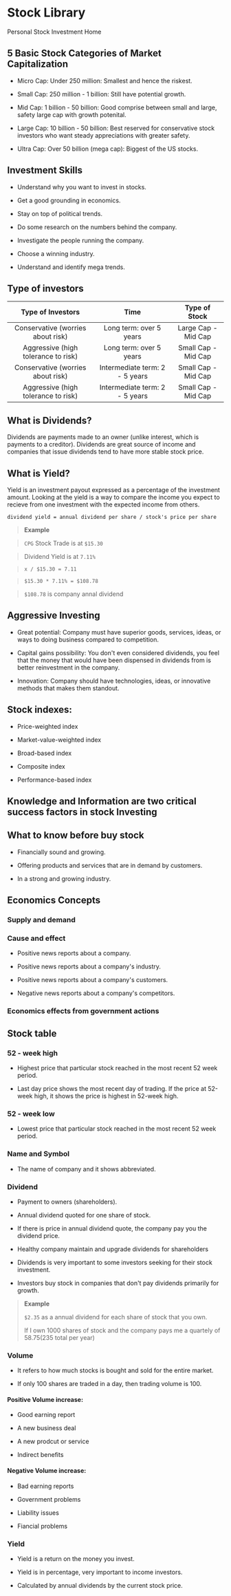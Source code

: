 # Stock Library

Personal Stock Investment Home

## 5 Basic Stock Categories of Market Capitalization

* Micro Cap: Under 250 million: Smallest and hence the riskest.

* Small Cap: 250 million - 1 billion: Still have potential growth.

* Mid Cap: 1 billion - 50 billion: Good comprise between small and large, safety large cap with growth potenital.

* Large Cap: 10 billion - 50 billion: Best reserved for conservative stock investors who want steady appreciations with greater safety.

* Ultra Cap: Over 50 billion (mega cap): Biggest of the US stocks.

## Investment Skills

* Understand why you want to invest in stocks.

* Get a good grounding in economics.

* Stay on top of political trends.

* Do some research on the numbers behind the company.

* Investigate the people running the company.

* Choose a winning industry.

* Understand and identify mega trends.

## Type of investors

| Type of Investors   | Time            | Type of Stock   |
| :-----------------: | :-------------: | :-------------: |
| Conservative (worries about risk) | Long term: over 5 years  | Large Cap - Mid Cap |
| Aggressive (high tolerance to risk) | Long term: over 5 years | Small Cap - Mid Cap |
| Conservative (worries about risk) | Intermediate term: 2 - 5 years | Small Cap - Mid Cap |
| Aggressive (high tolerance to risk) | Intermediate term: 2 - 5 years | Small Cap - Mid Cap |

## What is Dividends?

Dividends are payments made to an owner (unlike interest, which is payments to a creditor). Dividends are great source of income and companies that issue dividends tend to have more stable stock price.

## What is Yield?

Yield is an investment payout expressed as a percentage of the investment amount. Looking at the yield is a way to compare the income you expect to recieve from one investment with the expected income from others.

`dividend yield = annual dividend per share / stock's price per share`

> **Example**

> `CPG` Stock Trade is at `$15.30`

> Dividend Yield is at `7.11%`

> `x / $15.30 = 7.11`

> `$15.30 * 7.11% = $108.78`

> `$108.78` is company annal dividend

## Aggressive Investing

* Great potential: Company must have superior goods, services, ideas, or ways to doing business compared to competition.

* Capital gains possibility: You don't even considered dividends, you feel that the money that would have been dispensed in dividends from is better reinvestment in the company.

* Innovation: Company should have technologies, ideas, or innovative methods that makes them standout.

## Stock indexes:

* Price-weighted index

* Market-value-weighted index

* Broad-based index

* Composite index

* Performance-based index

## Knowledge and Information are two critical success factors in stock Investing

## What to know before buy stock

* Financially sound and growing.

* Offering products and services that are in demand by customers.

* In a strong and growing industry.

## Economics Concepts

### Supply and demand

### Cause and effect

* Positive news reports about a company.

* Positive news reports about a company's industry.

* Positive news reports about a company's customers.

* Negative news reports about a company's competitors.

### Economics effects from government actions

## Stock table

### 52 - week high

* Highest price that particular stock reached in the most recent 52 week period.

* Last day price shows the most recent day of trading. If the price at 52-week high, it shows the price is highest in 52-week high.

### 52 - week low

* Lowest price that particular stock reached in the most recent 52 week period.

### Name and Symbol

* The name of company and it shows abbreviated.

### Dividend

* Payment to owners (shareholders).

* Annual dividend quoted for one share of stock.

* If there is price in annual dividend quote, the company pay you the dividend price.

* Healthy company maintain and upgrade dividends for shareholders

* Dividends is very important to some investors seeking for their stock investment.

* Investors buy stock in companies that don't pay dividends primarily for growth.


> **Example**
>
> `$2.35` as a annual dividend for each share of stock that you own.
>
> If I own 1000 shares of stock and the company pays me a quartely of $58.75 ($235 total per year)

### Volume

* It refers to how much stocks is bought and sold for the entire market.

* If only 100 shares are traded in a day, then trading volume is 100.

#### Positive Volume increase:

* Good earning report

* A new business deal

* A new prodcut or service

* Indirect benefits

#### Negative Volume increase:

* Bad earning reports

* Government problems

* Liability issues

* Fiancial problems

### Yield

* Yield is a return on the money you invest.

* Yield is in percentage, very important to income investors.

* Calculated by annual dividends by the current stock price.
